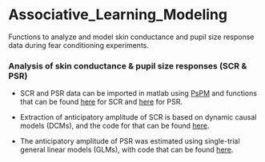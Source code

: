 # Associative_Learning_Modeling
Functions to analyze and model skin conductance and pupil size response data during fear conditioning experiments.

### Analysis of skin conductance & pupil size responses (SCR & PSR)
* SCR and PSR data can be imported in matlab using [PsPM](http://pspm.sourceforge.net/) and functions that can be found [here](/RawDataAnalysis/import_SCR.m) for SCR and [here](/RawDataAnalysis/import_PSR.m) for PSR.

* Extraction of anticipatory amplitude of SCR is based on dynamic causal models (DCMs), and the code for that can be found [here](/RawDataAnalysis/compute_dcm.m). 

* The anticipatory amplitude of PSR was estimated using single-trial general linear models (GLMs), with code that can be found [here](/RawDataAnalysis/compute_glm.m).



